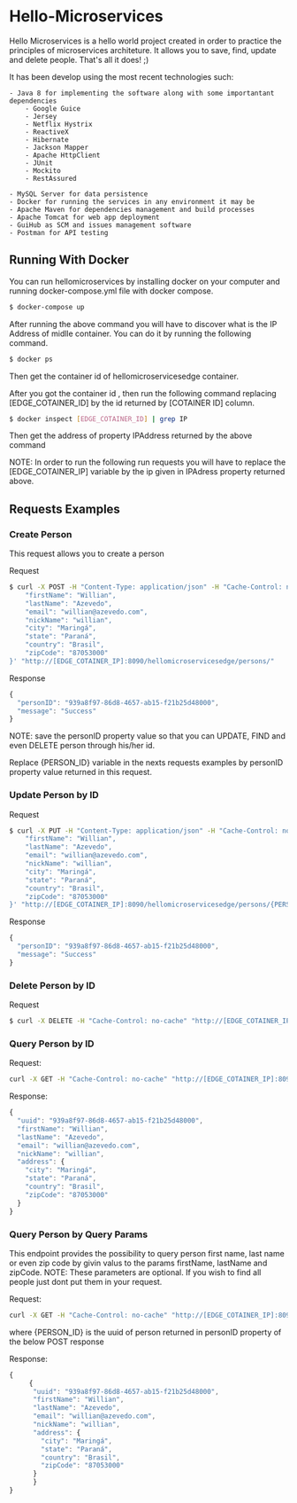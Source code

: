 # Hello-Microservices

Hello Microservices is a hello world project created in order to practice the principles of microservices architeture.
It allows you to save, find, update and delete people. That's all it does! ;)

It has been develop using the most recent technologies such:
	
	- Java 8 for implementing the software along with some importantant dependencies
		- Google Guice
		- Jersey
		- Netflix Hystrix
		- ReactiveX
		- Hibernate
		- Jackson Mapper
		- Apache HttpClient
		- JUnit
		- Mockito
		- RestAssured

	- MySQL Server for data persistence		
	- Docker for running the services in any environment it may be
	- Apache Maven for dependencies management and build processes
	- Apache Tomcat for web app deployment
	- GuiHub as SCM and issues management software
	- Postman for API testing

## Running With Docker

You can run hellomicroservices by installing docker on your computer and running docker-compose.yml file with docker compose.
	
```sh
$ docker-compose up
```

After running the above command you will have to discover what is the IP Address of midlle container. You can do it by running the following command.


```sh
$ docker ps
```

Then get the container id of hellomicroservicesedge container. 

After you got the container id , then run the following command replacing [EDGE_COTAINER_ID] by
the id returned by [COTAINER ID] column.

```sh
$ docker inspect [EDGE_COTAINER_ID] | grep IP
```

Then get the address of property IPAddress returned by the above command

NOTE: In order to run the following run requests you will have to replace the [EDGE_COTAINER_IP] variable by the ip
given in IPAdress property returned above.

## Requests Examples

### Create Person

This request allows you to create a person

Request
```sh
$ curl -X POST -H "Content-Type: application/json" -H "Cache-Control: no-cache" -d '{
	"firstName": "Willian",
	"lastName": "Azevedo",
	"email": "willian@azevedo.com",
	"nickName": "willian", 
	"city": "Maringá",
	"state": "Paraná",
	"country": "Brasil",
	"zipCode": "87053000"
}' "http://[EDGE_COTAINER_IP]:8090/hellomicroservicesedge/persons/"
```

Response

```javascript
{
  "personID": "939a8f97-86d8-4657-ab15-f21b25d48000",
  "message": "Success"
}
```

NOTE: save the personID property value so that you can UPDATE, FIND and even DELETE person through his/her id. 

Replace {PERSON_ID} variable in the nexts requests examples by personID property value returned in this request.

### Update Person by ID

Request
```sh
$ curl -X PUT -H "Content-Type: application/json" -H "Cache-Control: no-cache" -d '{
	"firstName": "Willian",
	"lastName": "Azevedo",
	"email": "willian@azevedo.com",
	"nickName": "willian", 
	"city": "Maringá",
	"state": "Paraná",
	"country": "Brasil",
	"zipCode": "87053000"
}' "http://[EDGE_COTAINER_IP]:8090/hellomicroservicesedge/persons/{PERSON_ID}"
```

Response

```javascript
{
  "personID": "939a8f97-86d8-4657-ab15-f21b25d48000",
  "message": "Success"
}
```

### Delete Person by ID

Request
```sh
$ curl -X DELETE -H "Cache-Control: no-cache" "http://[EDGE_COTAINER_IP]:8090/hellomicroservicesedge/persons/{PERSON_ID}"
```


### Query Person by ID

Request:
```sh
curl -X GET -H "Cache-Control: no-cache" "http://[EDGE_COTAINER_IP]:8090/hellomicroservicesedge/persons/{PERSON_ID}"
```

Response:
```javascript
{
  "uuid": "939a8f97-86d8-4657-ab15-f21b25d48000",
  "firstName": "Willian",
  "lastName": "Azevedo",
  "email": "willian@azevedo.com",
  "nickName": "willian",
  "address": {
    "city": "Maringá",
    "state": "Paraná",
    "country": "Brasil",
    "zipCode": "87053000"
  }
}
```

### Query Person by Query Params

This endpoint provides the possibility to query person first name, last name or even zip code by givin valus to the params firstName, lastName and zipCode.
NOTE: These parameters are optional. If you wish to find all people just dont put them in your request.

Request:
```sh
curl -X GET -H "Cache-Control: no-cache" "http://[EDGE_COTAINER_IP]:8090/hellomicroservicesedge/persons?firstName={PERSON_FIRST_NAME}&lastName={PERSON_LAST_NAME}&zipCode={PERSON_ZIP_CODE}"
```

where {PERSON_ID} is the uuid of person returned in personID property of the below POST response

Response:
```javascript
{
     {
	  "uuid": "939a8f97-86d8-4657-ab15-f21b25d48000",
	  "firstName": "Willian",
	  "lastName": "Azevedo",
	  "email": "willian@azevedo.com",
	  "nickName": "willian",
	  "address": {
	    "city": "Maringá",
	    "state": "Paraná",
	    "country": "Brasil",
	    "zipCode": "87053000"
	  }
      }
}
```
